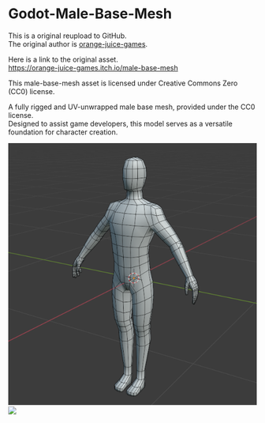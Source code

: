 # Godot-Male-Base-Mesh

This is a original reupload to GitHub.  
The original author is [orange-juice-games](https://orange-juice-games.itch.io/).  

Here is a link to the original asset.  
https://orange-juice-games.itch.io/male-base-mesh

This male-base-mesh asset is licensed under Creative Commons Zero (CC0) license.

A fully rigged and UV-unwrapped male base mesh, provided under the CC0 license.   
Designed to assist game developers, this model serves as a versatile foundation for character creation.

![](./Preview/VeZyqq.png)![](VQ93Qd.png)
